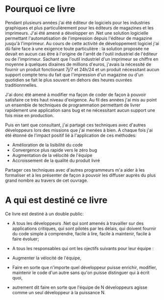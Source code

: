 # Pourquoi ce livre

Pendant plusieurs années j'ai été éditeur de logiciels pour les industries graphiques et plus particulièrement pour les éditeurs de magazines et les imprimeurs. J'ai été amené a développer en .Net une solution logicielle permettant l'automatisation de l'impression depuis l'éditeur de magazine jusqu'à l'imprimeur. Au cours de cette activité de développement logiciel j'ai dû faire face à une exigence toute particulière : la solution proposée ne devait en aucun cas être à l'origine de l'arrêt de l'outil industriel de l'éditeur ou de l'imprimeur. Sachant que l'outil industriel d'un imprimeur se chiffre en moyenne à quelques dixaines de millions d'euros, j'avais la nécessité de fournir un produit fonctionant 7j/7 et 24h/24 et un produit nécessitant aucun support compte tenu du fait que l'impression d'un magazine ou d'un quotidien se fait le plus souvent en dehors des heures ouvrées traditionnnelles.

J'ai donc été amené à modifier ma façon de coder de façon à pouvoir satisfaire ce très haut niveau d'exigence. Au fil des années j'ai mis au point un ensemble de techniques de programmation permettant de livrer rapidement une application sans bug et ne nécessitant aucun support une fois mise en production.

Puis en tant que consultant, j'ai partagé ces techniques avec d'autres développeurs lors des missions que j'ai menées à bien.
A chaque fois j'ai été étonné de l'impact positif lié à l'application de ces méthodes:
* Amélioration de la lisibilité du code
* Convergence plus rapide vers le zéro bug
* Augmentation de la vélocité de l'équipe
* Accroissement de la qualité du produit livré

Partager ces techniques avec d'autres programmeurs m'a aider à les formaliser et à les présenter  de façon à pouvoir les diffuser auprès du plus grand nombre au travers de cet ouvrage.


# A qui est destiné ce livre

Ce livre est destiné à un double public:

* A tous les développeurs .Net qui sont amenés à travailler sur des applications critiques, qui sont pilotés par les délais, qui doivent fournir du code simple à comprendre, facile à lire, facile à maintenir, facile à faire évoluer;

* A tous les responsables qui ont les ojectifs suivants pour leur équipe :
 * Augmenter la vélocité de l'équipe, 
 * Faire en sorte que n'importe quel développeur puisse enrichir, modifier, maintenir le code d'un autre sans qu'on puisse distinguer qui à écrit quoi, 
 * autrement dit faire en sorte que l'équipe de N développeurs agisse comme un seul développeur à la puissance N.




